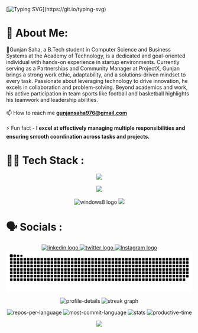 [![Typing SVG](https://readme-typing-svg.demolab.com?font=Fira+Code&size=30&pause=1000&color=F7D229&center=true&random=false&width=435&lines=Hi%2C+I'm+Gunjan+Saha.)](https://git.io/typing-svg)





# 💫 About Me:
 🌱Gunjan Saha, a B.Tech student in Computer Science and Business Systems at the Academy of Technology, is a dedicated and goal-oriented individual with hands-on experience in startup environments. Currently serving as a Partnerships and Community Manager at ProjectX, Gunjan brings a strong work ethic, adaptability, and a solutions-driven mindset to every task. Passionate about leveraging technology to drive innovation, he excels in collaboration and problem-solving. Beyond academics and work, his active participation in team sports like football and basketball highlights his teamwork and leadership abilities.<br><br>📫 How to reach me **gunjansaha976@gmail.com**<br><br> ⚡ Fun fact - **I excel at effectively managing multiple responsibilities and ensuring smooth coordination across tasks and projects.** 





# 👨‍💻 Tech Stack :
<p align="center">
  <a href="https://skillicons.dev">
    <img src="https://skillicons.dev/icons?i=js,html,css,java" />
  </a>
</p>

<p align="center">
  <a href="https://skillicons.dev">
    <img src="https://skillicons.dev/icons?i=vscode,github,figma,git" />
  </a>
</p>
<div align="center">
<img src="https://cdn.jsdelivr.net/gh/devicons/devicon/icons/windows8/windows8-original.svg" height="50" width="60" alt="windows8 logo"/>
 <a href= https://www.apple.com/in/macos> <img width ='40px' src ='https://img.icons8.com/ios-glyphs/144/000000/mac-client.png'> </a>
</div>






<h1 align="left"> 🗣 Socials : </h1>

<div align="center">
  <a href="https://www.linkedin.com/in/gunjansaha55/">
    <img src="https://img.shields.io/static/v1?message=LinkedIn&logo=linkedin&label=&color=0077B5&logoColor=white&labelColor=&style=for-the-badge" height="40" alt="linkedin logo"/>
      </a>

  <a href="https://twitter.com/gunjansaha55">
    <img src="https://img.shields.io/static/v1?message=Twitter&logo=twitter&label=&color=1DA1F2&logoColor=white&labelColor=&style=for-the-badge" height="40" alt="twitter logo"  />
  </a>
  
  <a href="https://www.instagram.com/gunjansaha55/">
    <img src="https://img.shields.io/static/v1?message=Instagram&logo=Instagram&label=&color=0077B5&logoColor=white&labelColor=&style=for-the-badge" height="40" alt="Instagram logo"/>
  </a>
  

  

  
  </div>








<picture>
  <source
    media="(prefers-color-scheme: dark)"
    srcset="https://raw.githubusercontent.com/platane/snk/output/github-contribution-grid-snake-dark.svg"
  />
  <source
    media="(prefers-color-scheme: light)"
    srcset="https://raw.githubusercontent.com/platane/snk/output/github-contribution-grid-snake.svg"
  />
  <img
    alt="github contribution grid snake animation"
    src="https://raw.githubusercontent.com/platane/snk/output/github-contribution-grid-snake.svg"
  />
</picture>

<div align="center">

![profile-details](http://github-profile-summary-cards.vercel.app/api/cards/profile-details?username=gunjansaha55&theme=highcontrast)
<img src="https://streak-stats.demolab.com?user=gunjansaha55&locale=en&mode=weekly&theme=vision-friendly-dark&hide_border=true&border_radius=10&date_format=j M[ Y]&order=3" height="180" alt="streak graph"/>

![repos-per-language](http://github-profile-summary-cards.vercel.app/api/cards/repos-per-language?username=gunjansaha55&theme=highcontrast)
![most-commit-language](http://github-profile-summary-cards.vercel.app/api/cards/most-commit-language?username=gunjansaha55&theme=highcontrast)
![stats](http://github-profile-summary-cards.vercel.app/api/cards/stats?username=gunjansaha55&theme=highcontrast)
![productive-time](http://github-profile-summary-cards.vercel.app/api/cards/productive-time?username=gunjansaha55&theme=highcontrast&utcOffset=8)

![](https://github-profile-trophy.vercel.app/?username=gunjansaha55&theme=onestar&no-frame=true&no-bg=false&margin-w=4)

</div>
